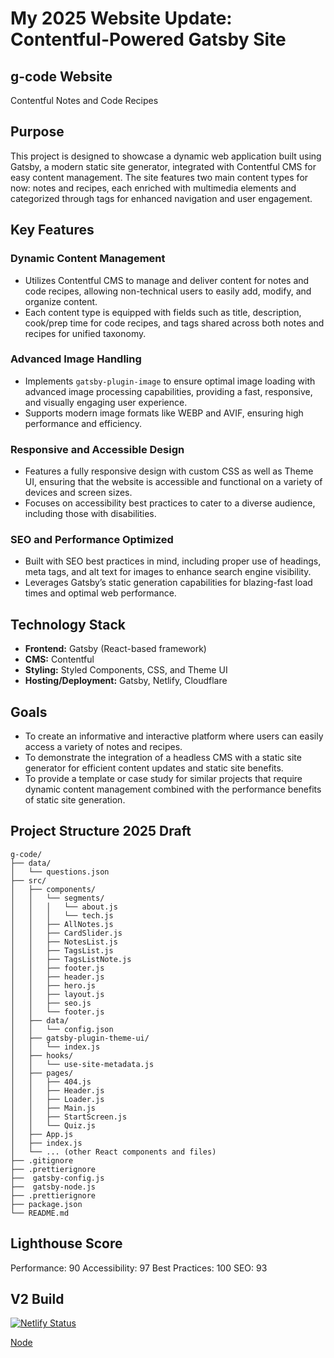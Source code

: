 # My 2025 Website Update: Contentful-Powered Gatsby Site

## g-code Website

Contentful Notes and Code Recipes

## Purpose

This project is designed to showcase a dynamic web application built using Gatsby, a modern static site generator, integrated with Contentful CMS for easy content management. The site features two main content types for now: notes and recipes, each enriched with multimedia elements and categorized through tags for enhanced navigation and user engagement.

## Key Features

### Dynamic Content Management

- Utilizes Contentful CMS to manage and deliver content for notes and code recipes, allowing non-technical users to easily add, modify, and organize content.
- Each content type is equipped with fields such as title, description, cook/prep time for code recipes, and tags shared across both notes and recipes for unified taxonomy.

### Advanced Image Handling

- Implements `gatsby-plugin-image` to ensure optimal image loading with advanced image processing capabilities, providing a fast, responsive, and visually engaging user experience.
- Supports modern image formats like WEBP and AVIF, ensuring high performance and efficiency.

### Responsive and Accessible Design

- Features a fully responsive design with custom CSS as well as Theme UI, ensuring that the website is accessible and functional on a variety of devices and screen sizes.
- Focuses on accessibility best practices to cater to a diverse audience, including those with disabilities.

### SEO and Performance Optimized

- Built with SEO best practices in mind, including proper use of headings, meta tags, and alt text for images to enhance search engine visibility.
- Leverages Gatsby’s static generation capabilities for blazing-fast load times and optimal web performance.

## Technology Stack

- **Frontend:** Gatsby (React-based framework)
- **CMS:** Contentful
- **Styling:** Styled Components, CSS, and Theme UI
- **Hosting/Deployment:** Gatsby, Netlify, Cloudflare

## Goals

- To create an informative and interactive platform where users can easily access a variety of notes and recipes.
- To demonstrate the integration of a headless CMS with a static site generator for efficient content updates and static site benefits.
- To provide a template or case study for similar projects that require dynamic content management combined with the performance benefits of static site generation.

## Project Structure 2025 Draft

```plaintext
g-code/
├── data/
│   └── questions.json
├── src/
│   ├── components/
│   │   └── segments/
│   │   │   └── about.js
│   │   │   └── tech.js
│   │   ├── AllNotes.js
│   │   ├── CardSlider.js
│   │   ├── NotesList.js
│   │   ├── TagsList.js
│   │   ├── TagsListNote.js
│   │   ├── footer.js
│   │   ├── header.js
│   │   ├── hero.js
│   │   ├── layout.js
│   │   ├── seo.js
│   │   └── footer.js
│   ├── data/
│   │   └── config.json
│   ├── gatsby-plugin-theme-ui/
│   │   └── index.js
│   ├── hooks/
│   │   └── use-site-metadata.js
│   ├── pages/
│   │   ├── 404.js
│   │   ├── Header.js
│   │   ├── Loader.js
│   │   ├── Main.js
│   │   ├── StartScreen.js
│   │   └── Quiz.js
│   ├── App.js
│   ├── index.js
│   └── ... (other React components and files)
├── .gitignore
├── .prettierignore
├──  gatsby-config.js
├──  gatsby-node.js
├── .prettierignore
├── package.json
└── README.md

```

## Lighthouse Score

Performance: 90
Accessibility: 97
Best Practices: 100
SEO: 93

## V2 Build

[![Netlify Status](https://api.netlify.com/api/v1/badges/f2ecbaf1-b540-48fd-82fd-b0d389e98a81/deploy-status)](https://app.netlify.com/sites/gilbertaharocode/deploys)

[Node](https://www.gatsbyjs.com/docs/reference/config-files/gatsby-node/)
